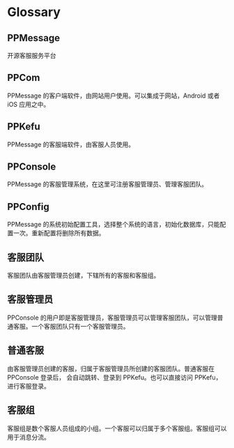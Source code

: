 # Glossary

## PPMessage

开源客服服务平台

## PPCom

PPMessage 的客户端软件，由网站用户使用。可以集成于网站，Android 或者 iOS 应用之中。

## PPKefu

PPMessage 的客服端软件，由客服人员使用。


## PPConsole

PPMessage 的客服管理系统，在这里可注册客服管理员、管理客服团队。


## PPConfig

PPMessage 的系统初始配置工具，选择整个系统的语言，初始化数据库，只能配置一次。重新配置将删除所有数据。


## 客服团队

客服团队由客服管理员创建，下辖所有的客服和客服组。

## 客服管理员

PPConsole 的用户即是客服管理员，客服管理员可以管理客服团队，可以管理普通客服。一个客服团队只有一个客服管理员。

## 普通客服

由客服管理员创建的客服，归属于客服管理员所创建的客服团队。普通客服在 PPConsole 登录后，
会自动跳转、登录到 PPKefu。也可以直接访问 PPKefu，进行客服登录。

## 客服组

客服组是数个客服人员组成的小组。一个客服可以归属于多个客服组。客服组可以用于消息分流。

